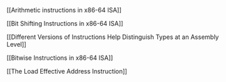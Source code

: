 [[Arithmetic instructions in x86-64 ISA]]

[[Bit Shifting Instructions in x86-64 ISA]]

[[Different Versions of Instructions Help Distinguish Types at an Assembly Level]]

[[Bitwise Instructions in x86-64 ISA]]

[[The Load Effective Address Instruction]]

